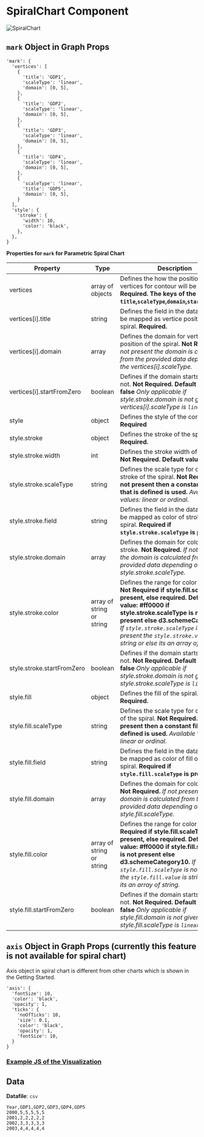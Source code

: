 # SpiralChart Component

![SpiralChart](../../imgs/SpiralChart.png)

## `mark` Object in Graph Props

```
'mark': {
  'vertices': [
    {
      'title': 'GDP1',
      'scaleType': 'linear',
      'domain': [0, 5],
    },
    {
      'title': 'GDP2',
      'scaleType': 'linear',
      'domain': [0, 5],
    },
    {
      'title': 'GDP3',
      'scaleType': 'linear',
      'domain': [0, 5],
    },
    {
      'title': 'GDP4',
      'scaleType': 'linear',
      'domain': [0, 5],
    },
    {
      'scaleType': 'linear',
      'title': 'GDP5',
      'domain': [0, 5],
    }
  ],
  'style': {
    'stroke': {
      'width': 10,
      'color': 'black',
    },
  },
}
```

**Properties for `mark` for Parametric Spiral Chart**

| Property                   | Type                      | Description                                                                                                                                                                                                                                                                                                          |
| -------------------------- | ------------------------- | -------------------------------------------------------------------------------------------------------------------------------------------------------------------------------------------------------------------------------------------------------------------------------------------------------------------- |
| vertices                   | array of objects          | Defines the how the position of vertices for contour will be mapped. **Required. The keys of the object are `title`,`scaleType`,`domain`,`startFromZero`.**                                                                                                                                                          |
| vertices[i].title          | string                    | Defines the field in the data that will be mapped as vertice position of the spiral. **Required.**                                                                                                                                                                                                                   |
| vertices[i].domain         | array                     | Defines the domain for vertice position of the spiral. **Not Required.** _If not present the domain is calculated from the provided data depending on the vertices[i].scaleType._                                                                                                                                    |
| vertices[i].startFromZero  | boolean                   | Defines if the domain starts from 0 or not. **Not Required. Default value: false** _Only applicable if style.stroke.domain is not given and vertices[i].scaleType is `linear`._                                                                                                                                      |
| style                      | object                    | Defines the style of the contour. **Not Required**                                                                                                                                                                                                                                                                   |
| style.stroke               | object                    | Defines the stroke of the spiral. **Not Required.**                                                                                                                                                                                                                                                                  |
| style.stroke.width         | int                       | Defines the stroke width of the spiral. **Not Required. Default value: 1**                                                                                                                                                                                                                                           |
| style.stroke.scaleType     | string                    | Defines the scale type for color of stroke of the spiral. **Not Required. If not present then a constant stroke that is defined is used.** _Available values: linear or ordinal._                                                                                                                                    |
| style.stroke.field         | string                    | Defines the field in the data that will be mapped as color of stroke of the spiral. **Required if `style.stroke.scaleType` is present.**                                                                                                                                                                             |
| style.stroke.domain        | array                     | Defines the domain for color of stroke. **Not Required.** _If not present the domain is calculated from the provided data depending on the style.stroke.scaleType._                                                                                                                                                  |
| style.stroke.color         | array of string or string | Defines the range for color of stroke. **Not Required if style.fill.scaleType is present, else required. Default value: #ff0000 if style.stroke.scaleType is not present else d3.schemeCategory10.** _If `style.stroke.scaleType` is not present the `style.stroke.value` is string or else its an array of string._ |
| style.stroke.startFromZero | boolean                   | Defines if the domain starts from 0 or not. **Not Required. Default value: false** _Only applicable if style.stroke.domain is not given and style.stroke.scaleType is `linear`._                                                                                                                                     |
| style.fill                 | object                    | Defines the fill of the spiral. **Not Required.**                                                                                                                                                                                                                                                                    |
| style.fill.scaleType       | string                    | Defines the scale type for color of fill of the spiral. **Not Required. If not present then a constant fill that is defined is used.** _Available values: linear or ordinal._                                                                                                                                        |
| style.fill.field           | string                    | Defines the field in the data that will be mapped as color of fill of the spiral. **Required if `style.fill.scaleType` is present.**                                                                                                                                                                                 |
| style.fill.domain          | array                     | Defines the domain for color of fill. **Not Required.** _If not present the domain is calculated from the provided data depending on the style.fill.scaleType._                                                                                                                                                      |
| style.fill.color           | array of string or string | Defines the range for color of fill. **Not Required if style.fill.scaleType is present, else required. Default value: #ff0000 if style.fill.scaleType is not present else d3.schemeCategory10.** _If `style.fill.scaleType` is not present the `style.fill.value` is string or else its an array of string._         |
| style.fill.startFromZero   | boolean                   | Defines if the domain starts from 0 or not. **Not Required. Default value: false** _Only applicable if style.fill.domain is not given and style.fill.scaleType is `linear`._                                                                                                                                         |

## `axis` Object in Graph Props (currently this feature is not available for spiral chart)

Axis object in spiral chart is different from other charts which is shown in the Getting Started.

```
'axis': {
  'fontSize': 10,
  'color': 'black',
  'opacity': 1,
  'ticks': {
    'noOfTicks': 10,
    'size': 0.1,
    'color': 'black',
    'opacity': 1,
    'fontSize': 10,
  }
}
```

### [Example JS of the Visualization](../../examples/Charts/SpiralChart.js)

## Data

**Datafile**: `csv`

```
Year,GDP1,GDP2,GDP3,GDP4,GDP5
2000,5,5,5,5,5
2001,2,2,2,2,2
2002,3,3,3,3,3
2003,4,4,4,4,4
```
